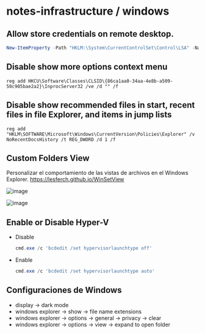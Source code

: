 # notes-infrastructure / windows

## Allow store credentials on remote desktop.

```powershell
New-ItemProperty -Path "HKLM:\System\CurrentControlSet\Control\LSA" -Name "LsaCfgFlags" -PropertyType "DWORD" -Value 0 -Force
```

## Disable show more options context menu

```shell
reg add HKCU\Software\Classes\CLSID\{86ca1aa0-34aa-4e8b-a509-50c905bae2a2}\InprocServer32 /ve /d "" /f
```

## Disable show recommended files in start, recent files in file Explorer, and items in jump lists

```shell
reg add "HKLM\SOFTWARE\Microsoft\Windows\CurrentVersion\Policies\Explorer" /v NoRecentDocsHistory /t REG_DWORD /d 1 /f
```

## Custom Folders View

Personalizar el comportamiento de las vistas de archivos en el Windows Explorer. <https://lesferch.github.io/WinSetView>

![image](https://github.com/user-attachments/assets/aca1780d-2f18-4429-be47-d214a2cb9c9b)

![image](https://github.com/user-attachments/assets/1c6fd6a1-98a5-4836-bfed-e7de3b32bc88)

## Enable or Disable Hyper-V

- Disable

  ```powershell
  cmd.exe /c 'bcdedit /set hypervisorlaunchtype off'
  ```

- Enable

  ```powershell
  cmd.exe /c 'bcdedit /set hypervisorlaunchtype auto'
  ```

## Configuraciones de Windows

- display -> dark mode
- windows explorer -> show -> file name extensions
- windows explorer -> options -> general -> privacy -> clear
- windows explorer -> options -> view -> expand to open folder
